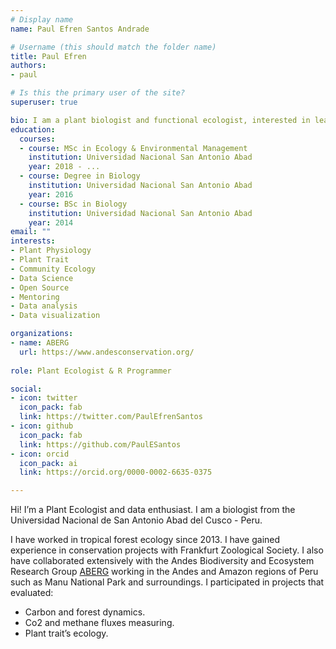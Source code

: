 ```yaml
---
# Display name
name: Paul Efren Santos Andrade

# Username (this should match the folder name)
title: Paul Efren
authors:
- paul

# Is this the primary user of the site?
superuser: true

bio: I am a plant biologist and functional ecologist, interested in leaf trait variation and enthusiast R programmer.
education:
  courses:
  - course: MSc in Ecology & Environmental Management
    institution: Universidad Nacional San Antonio Abad
    year: 2018 - ...
  - course: Degree in Biology
    institution: Universidad Nacional San Antonio Abad
    year: 2016
  - course: BSc in Biology
    institution: Universidad Nacional San Antonio Abad 
    year: 2014
email: ""
interests:
- Plant Physiology
- Plant Trait
- Community Ecology
- Data Science
- Open Source
- Mentoring
- Data analysis
- Data visualization

organizations:
- name: ABERG
  url: https://www.andesconservation.org/
  
role: Plant Ecologist & R Programmer

social:
- icon: twitter
  icon_pack: fab
  link: https://twitter.com/PaulEfrenSantos
- icon: github
  icon_pack: fab
  link: https://github.com/PaulESantos
- icon: orcid
  icon_pack: ai
  link: https://orcid.org/0000-0002-6635-0375

---
```


Hi! I’m a Plant Ecologist and <i class="fab fa-r-project"></i> data enthusiast. I am a biologist from the Universidad Nacional de San Antonio Abad del Cusco - Peru.

I have worked in tropical forest ecology since 2013. I have gained experience in conservation projects with Frankfurt Zoological Society. I also have collaborated extensively with the Andes Biodiversity and Ecosystem Research Group [ABERG](http://www.andesconservation.org/) working in the Andes and Amazon regions of Peru such as Manu National Park and surroundings. I participated in projects that evaluated:

- Carbon and forest dynamics.
- Co2 and methane fluxes measuring.
- Plant trait’s ecology.
